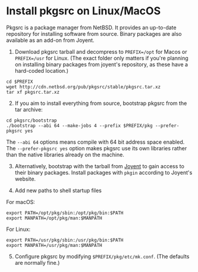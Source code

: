 # Install pkgsrc on Linux/MacOS

Pkgsrc is a package manager from NetBSD. It provides an up-to-date repository for installing software from source. 
Binary packages are also available as an add-on from Joyent.

1. Download pkgsrc tarball and decompress to `PREFIX=/opt` for Macos or `PREFIX=/usr` for Linux.
(The exact folder only matters if you're planning on installing binary packages from joyent's
repository, as these have a hard-coded location.)
```
cd $PREFIX
wget http://cdn.netbsd.org/pub/pkgsrc/stable/pkgsrc.tar.xz
tar xf pkgsrc.tar.xz
```

2. If you aim to install everything from source, bootstrap pkgsrc from the tar archive:
```
cd pkgsrc/bootstrap
./bootstrap --abi 64 --make-jobs 4 --prefix $PREFIX/pkg --prefer-pkgsrc yes
```
The `--abi 64` options means compile with 64 bit address space enabled. 
The `--prefer-pkgsrc yes` option makes pkgsrc use its own libraries rather than the native
libraries already on the machine.

3. Alternatively, bootstrap with the tarball from [Joyent](https://pkgsrc.joyent.com/) to 
gain access to their binary packages. Install packages with `pkgin` according to Joyent's
website.

4. Add new paths to shell startup files

For macOS:
```
export PATH=/opt/pkg/sbin:/opt/pkg/bin:$PATH
export MANPATH=/opt/pkg/man:$MANPATH
```
For Linux:
```
export PATH=/usr/pkg/sbin:/usr/pkg/bin:$PATH
export MANPATH=/usr/pkg/man:$MANPATH
```

5. Configure pkgsrc by modifying `$PREFIX/pkg/etc/mk.conf`. (The defaults are normally fine.)
